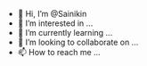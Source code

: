 - 👋 Hi, I’m @Sainikin
- 👀 I’m interested in ...
- 🌱 I’m currently learning ...
- 💞️ I’m looking to collaborate on ...
- 📫 How to reach me ...

<!---
Sainikin/Sainikin is a ✨ special ✨ repository because its `README.md` (this file) appears on your GitHub profile.
You can click the Preview link to take a look at your changes.
--->
